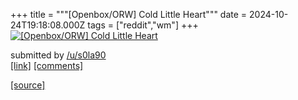 +++
title = """[Openbox/ORW] Cold Little Heart"""
date = 2024-10-24T19:18:08.000Z
tags = ["reddit","wm"]
+++
[![[Openbox/ORW] Cold Little Heart](https://preview.redd.it/li4fauny7rwd1.png?width=640&crop=smart&auto=webp&s=fc796b364979cad0a84c87b147634c5827eb8850 "[Openbox/ORW] Cold Little Heart")](https://www.reddit.com/r/unixporn/comments/1gbav0m/openboxorw_cold_little_heart/)

submitted by [/u/s0la90](https://www.reddit.com/user/s0la90)  
[\[link\]](https://i.redd.it/li4fauny7rwd1.png) [\[comments\]](https://www.reddit.com/r/unixporn/comments/1gbav0m/openboxorw_cold_little_heart/)

[[source]](https://www.reddit.com/r/unixporn/comments/1gbav0m/openboxorw_cold_little_heart/)

